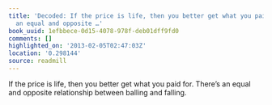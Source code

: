 ```yaml
---
title: 'Decoded: If the price is life, then you better get what you paid for. There’s
  an equal and opposite …'
book_uuid: 1efbbece-0d15-4078-978f-deb01dff9fd0
comments: []
highlighted_on: '2013-02-05T02:47:03Z'
location: '0.298144'
source: readmill
---
```


If the price is life, then you better get what you paid for. There’s an equal and opposite relationship between balling and falling.